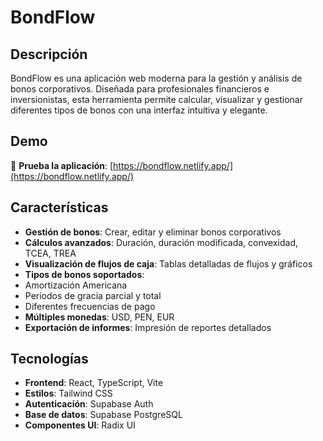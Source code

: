 # BondFlow

## Descripción
BondFlow es una aplicación web moderna para la gestión y análisis de bonos corporativos. Diseñada para profesionales financieros e inversionistas, esta herramienta permite calcular, visualizar y gestionar diferentes tipos de bonos con una interfaz intuitiva y elegante.

## Demo
🚀 **Prueba la aplicación**: [https://bondflow.netlify.app/](https://bondflow.netlify.app/)

## Características
- **Gestión de bonos**: Crear, editar y eliminar bonos corporativos
- **Cálculos avanzados**: Duración, duración modificada, convexidad, TCEA, TREA
- **Visualización de flujos de caja**: Tablas detalladas de flujos y gráficos
- **Tipos de bonos soportados**: 
 - Amortización Americana
 - Periodos de gracia parcial y total
 - Diferentes frecuencias de pago
- **Múltiples monedas**: USD, PEN, EUR
- **Exportación de informes**: Impresión de reportes detallados

## Tecnologías
- **Frontend**: React, TypeScript, Vite
- **Estilos**: Tailwind CSS
- **Autenticación**: Supabase Auth
- **Base de datos**: Supabase PostgreSQL
- **Componentes UI**: Radix UI
